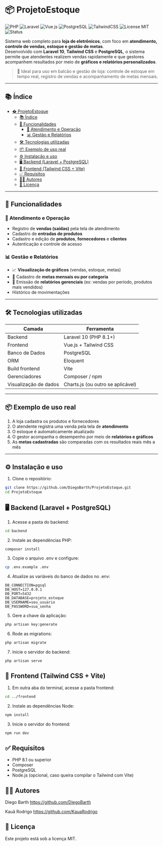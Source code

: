 # 📦 ProjetoEstoque

![PHP](https://img.shields.io/badge/PHP-8.1-blue?logo=php)
![Laravel](https://img.shields.io/badge/laravel-10-red?logo=laravel)
![Vue.js](https://img.shields.io/badge/Vue.js-3.x-42b883?logo=vue.js&logoColor=white)
![PostgreSQL](https://img.shields.io/badge/PostgreSQL-15-blue?logo=postgresql)
![TailwindCSS](https://img.shields.io/badge/Tailwind_CSS-3.3-38B2AC?logo=tailwind-css&logoColor=white)
![License MIT](https://img.shields.io/badge/license-MIT-brightgreen)
![Status](https://img.shields.io/badge/status-em%20desenvolvimento-yellow)

Sistema web completo para **loja de eletrônicos**, com foco em **atendimento, controle de vendas, estoque e gestão de metas**.  
Desenvolvido com **Laravel 10**, **Tailwind CSS** e **PostgreSQL**, o sistema permite que atendentes realizem vendas rapidamente e que gestores acompanhem resultados por meio de **gráficos e relatórios personalizados**.

> 🔐 Ideal para uso em balcão e gestão de loja: controle de estoque em tempo real, registro de vendas e acompanhamento de metas mensais.

---

## 📚 Índice

- [� ProjetoEstoque](#-projetoestoque)
  - [📚 Índice](#-índice)
  - [🚀 Funcionalidades](#-funcionalidades)
    - [👥 Atendimento e Operação](#-atendimento-e-operação)
    - [📊 Gestão e Relatórios](#-gestão-e-relatórios)
  - [🛠️ Tecnologias utilizadas](#️-tecnologias-utilizadas)
  - [📦 Exemplo de uso real](#-exemplo-de-uso-real)
  - [⚙️ Instalação e uso](#️-instalação-e-uso)
  - [🖥️ Backend (Laravel + PostgreSQL)](#️-backend-laravel--postgresql)
  - [🎨 Frontend (Tailwind CSS + Vite)](#-frontend-tailwind-css--vite)
  - [✅ Requisitos](#-requisitos)
  - [🧑‍💻 Autores](#-autores)
  - [📄 Licença](#-licença)

---

## 🚀 Funcionalidades

### 👥 Atendimento e Operação
- Registro de **vendas (saídas)** pela tela de atendimento
- Cadastro de **entradas de produtos**
- Cadastro e edição de **produtos**, **fornecedores** e **clientes**
- Autenticação e controle de acesso

### 📊 Gestão e Relatórios
- 📈 **Visualização de gráficos** (vendas, estoque, metas)
- 🎯 Cadastro de **metas mensais ou por categoria**
- 📄 Emissão de **relatórios gerenciais** (ex: vendas por período, produtos mais vendidos)
- Histórico de movimentações

---

## 🛠️ Tecnologias utilizadas

| Camada | Ferramenta |
|--------|------------|
| Backend | Laravel 10 (PHP 8.1+) |
| Frontend | Vue.js + Tailwind CSS |
| Banco de Dados | PostgreSQL |
| ORM | Eloquent |
| Build frontend | Vite |
| Gerenciadores | Composer / npm |
| Visualização de dados | Charts.js (ou outro se aplicável) |

---

## 📦 Exemplo de uso real

1. A loja cadastra os produtos e fornecedores
2. O atendente registra uma venda pela tela de **atendimento**
3. O estoque é automaticamente atualizado
4. O gestor acompanha o desempenho por meio de **relatórios e gráficos**
5. As **metas cadastradas** são comparadas com os resultados reais mês a mês

---

## ⚙️ Instalação e uso

1. Clone o repositório:

```bash
git clone https://github.com/DiegoBarth/ProjetoEstoque.git
cd ProjetoEstoque
```

## 🖥️ Backend (Laravel + PostgreSQL)

1. Acesse a pasta do backend:

```bash
cd backend
```

2. Instale as dependências PHP:

```bash
composer install
```

3. Copie o arquivo .env e configure:

```bash
cp .env.example .env
```

4. Atualize as variáveis do banco de dados no .env:

```env
DB_CONNECTION=pgsql
DB_HOST=127.0.0.1
DB_PORT=5432
DB_DATABASE=projeto_estoque
DB_USERNAME=seu_usuario
DB_PASSWORD=sua_senha
```

5. Gere a chave da aplicação:

```bash
php artisan key:generate
```

6. Rode as migrations:

```bash
php artisan migrate
```

7. Inicie o servidor do backend:

```bash
php artisan serve
```

## 🎨 Frontend (Tailwind CSS + Vite)

1. Em outra aba do terminal, acesse a pasta frontend:

```bash
cd ../frontend
```

2. Instale as dependências Node:

```bash
npm install
```

3. Inicie o servidor do frontend:

```bash
npm run dev
```

## ✅ Requisitos

- PHP 8.1 ou superior
- Composer
- PostgreSQL
- Node.js (opcional, caso queira compilar o Tailwind com Vite)

## 🧑‍💻 Autores

Diego Barth
https://github.com/DiegoBarth

Kauã Rodrigo
https://github.com/KauaRodrigo

## 📄 Licença

Este projeto está sob a licença MIT.
